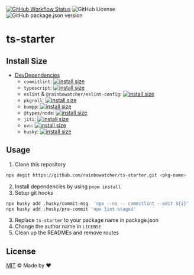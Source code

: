 [![GitHub Workflow Status](https://img.shields.io/github/actions/workflow/status/rainbowatcher/ts-starter/ci.yml)](https://github.com/rainbowatcher/ts-starter/actions)
![GitHub License](https://img.shields.io/github/license/rainbowatcher/ts-starter)
![GitHub package.json version](https://img.shields.io/github/package-json/v/rainbowatcher/ts-starter)

# ts-starter

## Install Size

- [DevDependencies](https://packagephobia.com/result?p=@ava/typescript,@rainbowatcher/eslint-config,bumpp,commitlint,eslint,husky,jiti,pkgroll,typescript,uvu)
  - `commitlint`: [![install size](https://packagephobia.com/badge?p=commitlint)](https://packagephobia.com/result?p=commitlint)
  - `typescript`: [![install size](https://packagephobia.com/badge?p=typescript)](https://packagephobia.com/result?p=typescript)
  - `eslint` & `@rainbowatcher/eslint-config`: [![install size](https://packagephobia.com/badge?p=@rainbowatcher/eslint-config)](https://packagephobia.com/result?p=@rainbowatcher/eslint-config)
  - `pkgroll`: [![install size](https://packagephobia.com/badge?p=pkgroll)](https://packagephobia.com/result?p=pkgroll)
  - `bumpp`: [![install size](https://packagephobia.com/badge?p=bumpp)](https://packagephobia.com/result?p=bumpp)
  - `@types/node`: [![install size](https://packagephobia.com/badge?p=@types/node)](https://packagephobia.com/result?p=@types/node)
  - `jiti`: [![install size](https://packagephobia.com/badge?p=jiti)](https://packagephobia.com/result?p=jiti)
  - `uvu`: [![install size](https://packagephobia.com/badge?p=uvu)](https://packagephobia.com/result?p=uvu)
  - `husky`: [![install size](https://packagephobia.com/badge?p=husky)](https://packagephobia.com/result?p=husky)

## Usage

1. Clone this repository

```bash
npx degit https://github.com/rainbowatcher/ts-starter.git <pkg-name>
```

2. Install dependencies by using `pnpm install`
3. Setup git hooks
   
```bash
npx husky add .husky/commit-msg  'npx --no -- commitlint --edit ${1}'
npx husky add .husky/pre-commit 'npx lint-staged'
```

3. Replace `ts-starter` to your package name in package.json
4. Change the author name in `LICENSE`
5. Clean up the READMEs and remove routes


## License

[MIT](./LICENSE) &copy; Made by ❤️